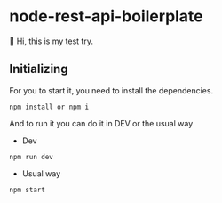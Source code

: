 # node-rest-api-boilerplate

👋 Hi, this is my test try.

## Initializing

For you to start it, you need to install the dependencies.
```
npm install or npm i
```
And to run it you can do it in DEV or the usual way
 - Dev
 ```
 npm run dev
 ```
 - Usual way
 ```
 npm start
 ```

